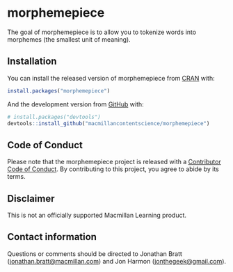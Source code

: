 
<!-- README.md is generated from README.Rmd. Please edit that file -->
# morphemepiece

The goal of morphemepiece is to allow you to tokenize words into morphemes (the smallest unit of meaning).

## Installation

You can install the released version of morphemepiece from [CRAN](https://CRAN.R-project.org) with:

``` r
install.packages("morphemepiece")
```

And the development version from [GitHub](https://github.com/) with:

``` r
# install.packages("devtools")
devtools::install_github("macmillancontentscience/morphemepiece")
```

## Code of Conduct

Please note that the morphemepiece project is released with a [Contributor Code of Conduct](https://contributor-covenant.org/version/2/0/CODE_OF_CONDUCT.html). By contributing to this project, you agree to abide by its terms.

## Disclaimer

This is not an officially supported Macmillan Learning product.

## Contact information

Questions or comments should be directed to Jonathan Bratt (<jonathan.bratt@macmillan.com>) and Jon Harmon (<jonthegeek@gmail.com>).
